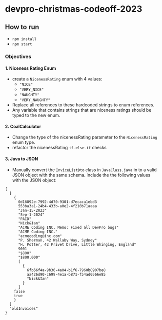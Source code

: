 # devpro-christmas-codeoff-2023

## How to run

- `npm install`
- `npm start`

### Objectives

#### 1. Niceness Rating Enum

- create a `NicenessRating` enum with 4 values:
  - `"NICE"`
  - `"VERY_NICE"`
  - `"NAUGHTY"`
  - `"VERY_NAUGHTY"`
- Replace all references to these hardcoded strings to enum references. 
- Any variable that contains strings that are niceness ratings should be typed to the new enum.

#### 2. CoalCalculator

- Change the type of the nicenessRating parameter to the `NicenessRating` enum type.
- refactor the nicenessRating `if-else-if` checks


#### 3. Java to JSON

- Manually convert the `InviceListDto` class in `JavaClass.java` in to a valid JSON object with the same schema. Include the the following values with the JSON object:
```
{ 
  [ 
    {
      0d16892e-7992-4d70-9301-d7ecaca1ebd3
      553ba3a1-24b4-433b-a0e2-4f210b71aaaa
      "Jan-15-2023"
      "Sep-1-2024"
      "PAID"
      "Nick&Ian"
      "ACME Coding INC. Memo: Fixed all DevPro bugs"
      "ACME Coding INC."
      "acmecoding@inc.com"
      "P. Sherman, 42 Wallaby Way, Sydney"
      "H. Potter, 42 Privet Drive, Little Whinging, England"
      9001
      "$800"
      "$800,000"
      [
        {
          6fb56f4a-9b36-4a04-b1f6-7960b8907be8
          aa426d90-c699-4e1a-b871-f54ad0566e85
          "Nick&Ian"
        }
      ]
    false
    true
    } 
  ]
  "oldInvoices"
}

```
